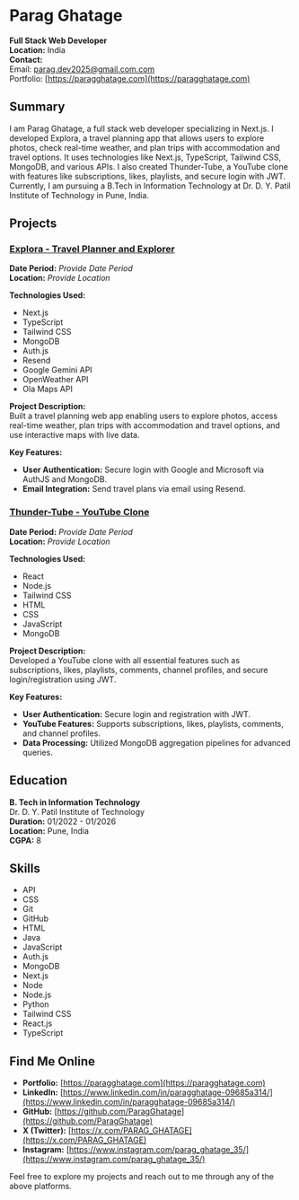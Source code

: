 # Parag Ghatage

**Full Stack Web Developer**  
**Location:** India  
**Contact:**  
Email: [parag.dev2025@gmail.com.com](mailto:parag.dev2025@gmail.com)  
Portfolio: [https://paragghatage.com](https://paragghatage.com)  

## Summary
I am Parag Ghatage, a full stack web developer specializing in Next.js. I developed Explora, a travel planning app that allows users to explore photos, check real-time weather, and plan trips with accommodation and travel options. It uses technologies like Next.js, TypeScript, Tailwind CSS, MongoDB, and various APIs. I also created Thunder-Tube, a YouTube clone with features like subscriptions, likes, playlists, and secure login with JWT. Currently, I am pursuing a B.Tech in Information Technology at Dr. D. Y. Patil Institute of Technology in Pune, India.

## Projects

### [Explora - Travel Planner and Explorer](https://www.explora.cyou)
**Date Period:** *Provide Date Period*  
**Location:** *Provide Location*  

**Technologies Used:**  
- Next.js
- TypeScript
- Tailwind CSS
- MongoDB
- Auth.js
- Resend
- Google Gemini API
- OpenWeather API
- Ola Maps API

**Project Description:**  
Built a travel planning web app enabling users to explore photos, access real-time weather, plan trips with accommodation and travel options, and use interactive maps with live data.

**Key Features:**
- **User Authentication:** Secure login with Google and Microsoft via AuthJS and MongoDB.
- **Email Integration:** Send travel plans via email using Resend.

### [Thunder-Tube - YouTube Clone](https://thunder-tube.vercel.app/)
**Date Period:** *Provide Date Period*  
**Location:** *Provide Location*  

**Technologies Used:**  
- React
- Node.js
- Tailwind CSS
- HTML
- CSS
- JavaScript
- MongoDB

**Project Description:**  
Developed a YouTube clone with all essential features such as subscriptions, likes, playlists, comments, channel profiles, and secure login/registration using JWT.

**Key Features:**
- **User Authentication:** Secure login and registration with JWT.
- **YouTube Features:** Supports subscriptions, likes, playlists, comments, and channel profiles.
- **Data Processing:** Utilized MongoDB aggregation pipelines for advanced queries.

## Education
**B. Tech in Information Technology**  
Dr. D. Y. Patil Institute of Technology  
**Duration:** 01/2022 - 01/2026  
**Location:** Pune, India  
**CGPA:** 8

## Skills
- API
- CSS
- Git
- GitHub
- HTML
- Java
- JavaScript
- Auth.js
- MongoDB
- Next.js
- Node
- Node.js
- Python
- Tailwind CSS
- React.js
- TypeScript

## Find Me Online
- **Portfolio:** [https://paragghatage.com](https://paragghatage.com)
- **LinkedIn:** [https://www.linkedin.com/in/paragghatage-09685a314/](https://www.linkedin.com/in/paragghatage-09685a314/)
- **GitHub:** [https://github.com/ParagGhatage](https://github.com/ParagGhatage)
- **X (Twitter):** [https://x.com/PARAG_GHATAGE](https://x.com/PARAG_GHATAGE)
- **Instagram:** [https://www.instagram.com/parag_ghatage_35/](https://www.instagram.com/parag_ghatage_35/)

Feel free to explore my projects and reach out to me through any of the above platforms.
